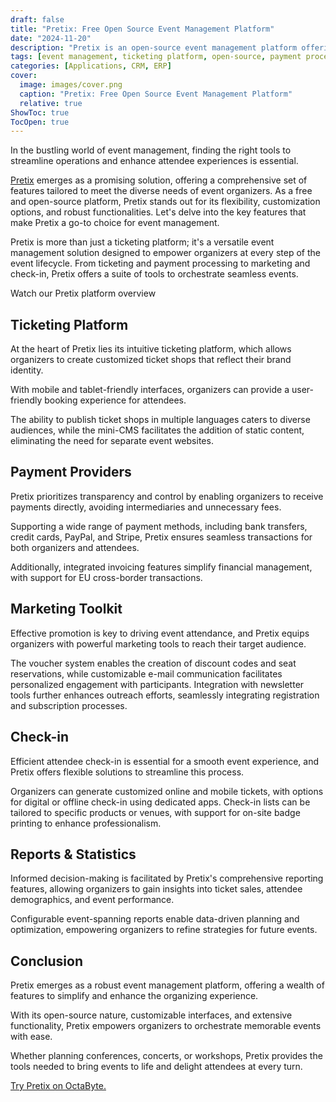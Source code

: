 ```yaml
---
draft: false
title: "Pretix: Free Open Source Event Management Platform"
date: "2024-11-20"
description: "Pretix is an open-source event management platform offering customizable tools for ticketing, payment processing, marketing, attendee check-in, and reporting. It empowers organizers to create seamless and engaging event experiences with flexibility and transparency."
tags: [event management, ticketing platform, open-source, payment processing, marketing tools, attendee check-in, reporting, Pretix, event planning, customization, conferences, workshops, concerts]
categories: [Applications, CRM, ERP]
cover:
  image: images/cover.png
  caption: "Pretix: Free Open Source Event Management Platform"
  relative: true
ShowToc: true
TocOpen: true
---
```



In the bustling world of event management, finding the right tools to streamline operations and enhance attendee experiences is essential. 

[Pretix](https://octabyte.io/applications/crm-erp/pretix) emerges as a promising solution, offering a comprehensive set of features tailored to meet the diverse needs of event organizers. As a free and open\-source platform, Pretix stands out for its flexibility, customization options, and robust functionalities. Let's delve into the key features that make Pretix a go\-to choice for event management. 

Pretix is more than just a ticketing platform; it's a versatile event management solution designed to empower organizers at every step of the event lifecycle. From ticketing and payment processing to marketing and check\-in, Pretix offers a suite of tools to orchestrate seamless events.



Watch our Pretix platform overview



## Ticketing Platform

At the heart of Pretix lies its intuitive ticketing platform, which allows organizers to create customized ticket shops that reflect their brand identity. 

With mobile and tablet\-friendly interfaces, organizers can provide a user\-friendly booking experience for attendees. 

The ability to publish ticket shops in multiple languages caters to diverse audiences, while the mini\-CMS facilitates the addition of static content, eliminating the need for separate event websites.

## Payment Providers

Pretix prioritizes transparency and control by enabling organizers to receive payments directly, avoiding intermediaries and unnecessary fees. 

Supporting a wide range of payment methods, including bank transfers, credit cards, PayPal, and Stripe, Pretix ensures seamless transactions for both organizers and attendees. 

Additionally, integrated invoicing features simplify financial management, with support for EU cross\-border transactions.

## Marketing Toolkit

Effective promotion is key to driving event attendance, and Pretix equips organizers with powerful marketing tools to reach their target audience. 

The voucher system enables the creation of discount codes and seat reservations, while customizable e\-mail communication facilitates personalized engagement with participants. Integration with newsletter tools further enhances outreach efforts, seamlessly integrating registration and subscription processes.

## Check\-in

Efficient attendee check\-in is essential for a smooth event experience, and Pretix offers flexible solutions to streamline this process. 

Organizers can generate customized online and mobile tickets, with options for digital or offline check\-in using dedicated apps. Check\-in lists can be tailored to specific products or venues, with support for on\-site badge printing to enhance professionalism.

## Reports \& Statistics

Informed decision\-making is facilitated by Pretix's comprehensive reporting features, allowing organizers to gain insights into ticket sales, attendee demographics, and event performance. 

Configurable event\-spanning reports enable data\-driven planning and optimization, empowering organizers to refine strategies for future events.

## Conclusion

Pretix emerges as a robust event management platform, offering a wealth of features to simplify and enhance the organizing experience. 

With its open\-source nature, customizable interfaces, and extensive functionality, Pretix empowers organizers to orchestrate memorable events with ease. 

Whether planning conferences, concerts, or workshops, Pretix provides the tools needed to bring events to life and delight attendees at every turn.

[Try Pretix on OctaByte.](https://octabyte.io/applications/crm-erp/pretix)



